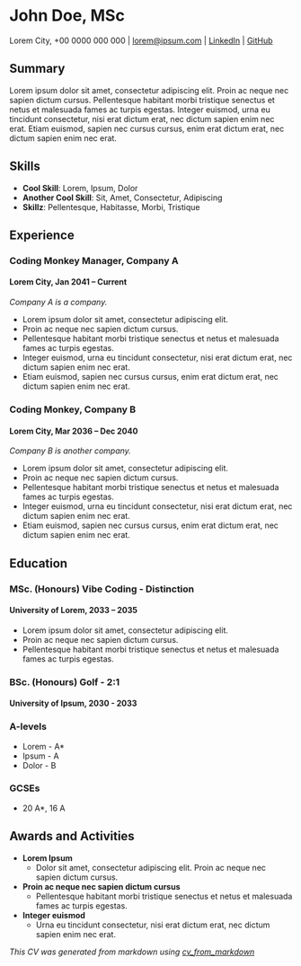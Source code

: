 # John Doe, MSc

Lorem City, +00 0000 000 000 | [lorem@ipsum.com](mailto:john@doe.com) | [LinkedIn](https://linkedin.com/in/john-doe) | [GitHub](https://github.com/)

## Summary

Lorem ipsum dolor sit amet, consectetur adipiscing elit. Proin ac neque nec sapien dictum cursus. Pellentesque habitant morbi tristique senectus et netus et malesuada fames ac turpis egestas. Integer euismod, urna eu tincidunt consectetur, nisi erat dictum erat, nec dictum sapien enim nec erat. Etiam euismod, sapien nec cursus cursus, enim erat dictum erat, nec dictum sapien enim nec erat.

## Skills

- **Cool Skill**: Lorem, Ipsum, Dolor
- **Another Cool Skill**: Sit, Amet, Consectetur, Adipiscing
- **Skillz**: Pellentesque, Habitasse, Morbi, Tristique

## Experience

### Coding Monkey Manager, Company A

#### Lorem City, Jan 2041 – Current

*Company A is a company.*

- Lorem ipsum dolor sit amet, consectetur adipiscing elit.
- Proin ac neque nec sapien dictum cursus.
- Pellentesque habitant morbi tristique senectus et netus et malesuada fames ac turpis egestas.
- Integer euismod, urna eu tincidunt consectetur, nisi erat dictum erat, nec dictum sapien enim nec erat.
- Etiam euismod, sapien nec cursus cursus, enim erat dictum erat, nec dictum sapien enim nec erat.

### Coding Monkey, Company B

#### Lorem City, Mar 2036 – Dec 2040

*Company B is another company.*

- Lorem ipsum dolor sit amet, consectetur adipiscing elit.
- Proin ac neque nec sapien dictum cursus.
- Pellentesque habitant morbi tristique senectus et netus et malesuada fames ac turpis egestas.
- Integer euismod, urna eu tincidunt consectetur, nisi erat dictum erat, nec dictum sapien enim nec erat.
- Etiam euismod, sapien nec cursus cursus, enim erat dictum erat, nec dictum sapien enim nec erat.

## Education

### MSc. (Honours) Vibe Coding - Distinction

#### University of Lorem, 2033 – 2035

- Lorem ipsum dolor sit amet, consectetur adipiscing elit.
- Proin ac neque nec sapien dictum cursus.
- Pellentesque habitant morbi tristique senectus et netus et malesuada fames ac turpis egestas.

### BSc. (Honours) Golf - 2:1

#### University of Ipsum, 2030 - 2033

### A-levels

- Lorem - A*
- Ipsum - A
- Dolor - B

### GCSEs

- 20 A*, 16 A

## Awards and Activities

- **Lorem Ipsum**
  - Dolor sit amet, consectetur adipiscing elit. Proin ac neque nec sapien dictum cursus.
- **Proin ac neque nec sapien dictum cursus**
  - Pellentesque habitant morbi tristique senectus et netus et malesuada fames ac turpis egestas.
- **Integer euismod**
  - Urna eu tincidunt consectetur, nisi erat dictum erat, nec dictum sapien enim nec erat.

*This CV was generated from markdown using [cv_from_markdown](https://github.com/chris-khan-1/cv_from_markdown)*
